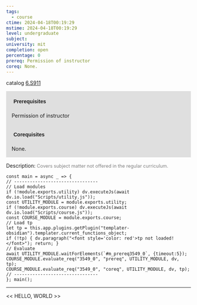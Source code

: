 ```yaml
---
tags:
  - course
ctime: 2024-04-18T00:19:29
mstime: 2024-04-18T00:19:29
level: undergraduate
subject: 
university: mit
completion: open
percentage: 0
prereq: Permission of instructor
coreq: None.
---
```


catalog [6.S911](http://student.mit.edu/catalog/m6e.html#6.S911)

<span style="display: block; padding: 15px; background-color: rgb(100, 100, 100, 0.2);"><font id="m_prereq3549_0" style="display: block; font-family: Arial, sans-serif; font-weight: bold; padding: 5px">Prerequisites</font><br><span id="prereq3549_0">Permission of instructor</span></span>
<span style="display: block; padding: 15px; background-color: rgb(100, 100, 100, 0.2);"><font id="m_coreq3549_0" style="display: block; font-family: Arial, sans-serif; font-weight: bold; padding: 5px">Corequisites</font><br><span id="coreq3549_0">None.</span></span>

<font style="">Description:</font>
<font style="color: grey; font-size: 0.8rem;">Covers subject matter not offered in the regular curriculum.</font>

```dataviewjs
const main = async _ => {
// --------------------------------
// Load modules
if (!module.exports.utility) dv.executeJs(await dv.io.load("Scripts/utility.js"));
const UTILITY_MODULE = module.exports.utility;
if (!module.exports.course) dv.executeJs(await dv.io.load("Scripts/course.js"));
const COURSE_MODULE = module.exports.course;
// Load tp
let tp = this.app.plugins.getPlugin("templater-obsidian").templater.current_functions_object;
if (!tp) { dv.paragraph("<font style='color: red'>tp not loaded!</font>"); return; }
// Evaluate
await UTILITY_MODULE.waitForElements(`#m_prereq3549_0`, {timeout:5});
COURSE_MODULE.evaluate_req("3549_0", "prereq", UTILITY_MODULE, dv, tp);
COURSE_MODULE.evaluate_req("3549_0", "coreq", UTILITY_MODULE, dv, tp);
// --------------------------------
}; main();
```

---

<< HELLO, WORLD >>
